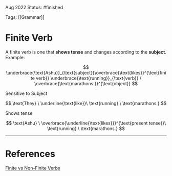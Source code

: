 Aug 2022
Status: #finished 

Tags: [[Grammar]]  

# Finite Verb
A finite verb is one that **shows tense** and changes according to the **subject**.
Example:

$$
\underbrace{\text{Ashu}}_{\text{subject}}\overbrace{\text{likes}}^{\text{finite verb}} \underbrace{\text{running}}_{\text{verb}} \ \overbrace{\text{marathons.}}^{\text{object}}
$$

Sensitive to Subject

$$
\text{They} \ \underline{\text{like}}\ \text{running} \ \text{marathons.}
$$

Shows tense

$$
\text{Ashu} \ \overbrace{\underline{\text{likes}}}^{\text{present tense}}\ \text{running} \ \text{marathons.}
$$


---
# References
[Finite vs Non-Finite Verbs](https://www.youtube.com/watch?v=DOkXWp2Pf-U)
